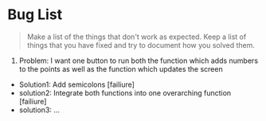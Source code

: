 # Bug List

> Make a list of the things that don't work as expected. Keep a list of things that you have fixed and try to document how you solved them.

1. Problem: I want one button to run both the function which adds numbers to the points as well as the function which updates the screen
 - Solution1: Add semicolons [failiure]
 - solution2: Integrate both functions into one overarching function [failiure]
 - solution3: ...
